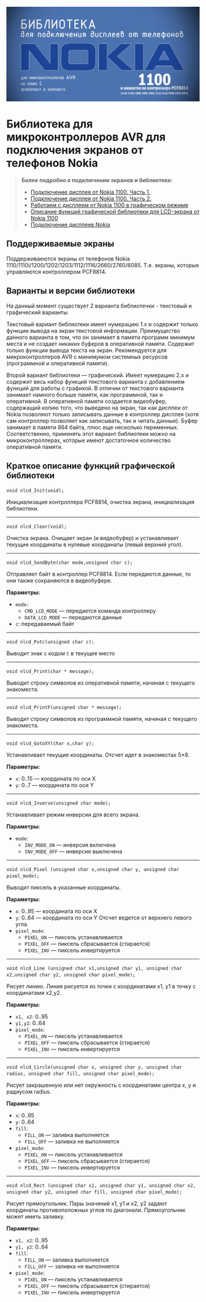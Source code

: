 ![preview](preview.jpg)

# Библиотека для микроконтроллеров AVR для подключения экранов от телефонов Nokia

>**Более подробно о подключении экранов и библиотеке:**
>- [Подключение дисплея от Nokia 1100. Часть 1.](https://digitalchip.ru/podklyuchenie-displeya-ot-nokia-1100-chast-1/)
>- [Подключение дисплея от Nokia 1100. Часть 2.](https://digitalchip.ru/podklyuchenie-displeya-ot-nokia-1100-chast-2/)
>- [Работаем с дисплеем от Nokia 1100 в графическом режиме](https://digitalchip.ru/rabotaem-s-displeem-ot-nokia-1100-v-graficheskom-rezhime/)
>- [Описание функций графической библиотеки для LCD-экрана от Nokia 1100](http://digitalchip.ru/opisanie-funktsiy-graficheskoy-biblioteki-dlya-lcd-ekrana-ot-nokia-1100)
>- [Подключение дисплеев Nokia](https://digitalchip.ru/podklyuchenie-displeev-nokia-1110-1110i-1200-1202-1203-1112-1116-2660-2760-6085/)

## Поддерживаемые экраны
Поддерживаеются экраны от телефонов Nokia 1110/1110i/1200/1202/1203/1112/1116/2660/2760/6085. 
Т.е. экраны, которые управляются контроллером PCF8814.


## Варианты и версии библиотеки
На данный момент существует 2 варианта библиотечки - текстовый и графический варианты.

Текстовый вариант библиотеки имеет нумерацию 1.x и содержит только функции вывода на экран текстовой информации. Преимущество данного варианта в том, что он занимает в памяти программ минимум места и не создает никаких буферов в оперативной памяти. Содержит только функции вывода текста на экран. Рекомендуется для микроконтроллеров AVR с минимумом системных ресурсов (программной и оперативной памяти).

Второй вариант библиотеки — графический. Имеет нумерацию 2.x и содержит весь набор функций текстового варианта с добавлением функций для работы с графикой. В отличии от текстового варианта занимает намного больше памяти, как программной, так и оперативной. В оперативной памяти создается видеобуфер, содержащий копию того, что выведено на экран, так как дисплеи от Nokia позволяют только записывать данные в контроллер дисплея (хотя сам контроллер позволяет как записывать, так и читать данные). Буфер занимает в памяти 864 байта, плюс еще несколько переменных. Соответственно, применять этот вариант библиотеки можно на микроконтроллерах, которые имеют достаточное количество оперативной памяти.

## Краткое описание функций графической библиотеки

`void nlcd_Init(void);`

Инициализация контроллера PCF8814, очистка экрана, инициализация библиотеки.

___

`void nlcd_Clear(void);`

Очистка экрана. Очищает экран (и видеобуфер) и устанавливает текущие координаты в нулевые координаты (левый верхний угол).

___

`void nlcd_SendByte(char mode,unsigned char c);`

Отправляет байт в контроллер PCF8814. Если передаются данные, то они также сохраняются в видеобуфере.

**Параметры:**

- `mode:`
    - `CMD_LCD_MODE` — передается команда контроллеру
    - `DATA_LCD_MODE` — передаются данные
- `с`: передаваемый байт

___

`void nlcd_Putc(unsigned char c);`

Выводит знак с кодом `C` в текущее место

___

`void nlcd_Print(char * message);`

Выводит строку символов из оперативной памяти, начиная с текущего знакоместа.

___

`void nlcd_PrintF(unsigned char * message);`

Выводит строку символов из программной памяти, начиная с текущего знакоместа.

___

`void nlcd_GotoXY(char x,char y);`

Устанавливает текущие координаты. Отсчет идет в знакоместах 5×8.

**Параметры:**

- `x`: 0..15 — координата по оси X
- `y`: 0..7 — координата по оси Y

___

`void nlcd_Inverse(unsigned char mode);`

Устанавливает режим инверсии для всего экрана.

**Параметры:**

- `mode`:
  - `INV_MODE_ON` — инверсия включена
  - `INV_MODE_OFF` — инверсия выключена

___

`void nlcd_Pixel (unsigned char x,unsigned char y, unsigned char pixel_mode);`

Выводит пиксель в указанные координаты.

**Параметры:**

- `x`: 0..95 — координата по оси X
- `y`: 0..64 — координата по оси Y
Отсчет ведется от верхнего левого угла.
- `pixel_mode`:
  - `PIXEL_ON` — пиксель устанавливается
  - `PIXEL_OFF` — пиксель сбрасывается (стирается)
  - `PIXEL_INV` — пиксель инвертируется

___

`void nlcd_Line (unsigned char x1,unsigned char y1, unsigned char x2,unsigned char y2, unsigned char pixel_mode);`

Рисует линию. Линия рисуется из точки с координатами x1, y1 в точку с координатами x2,y2.

**Параметры:**

- `x1, x2`: 0..95
- `y1,y2`: 0..64
- `pixel_mode`:
  - `PIXEL_ON` — пиксель устанавливается
  - `PIXEL_OFF` — пиксель сбрасывается (стирается)
  - `PIXEL_INV` — пиксель инвертируется

___

`void nlcd_Circle(unsigned char x, unsigned char y, unsigned char radius, unsigned char fill, unsigned char pixel_mode);`

Рисует закрашенную или нет окружность с координатами центра x, y и радиусом radius.

**Параметры:**

- `x`: 0..95
- `y`: 0..64
- `fill`:
  - `FILL_ON` — заливка выполняется
  - `FILL_OFF` — заливка не выполняется
- `pixel_mode`:
  - `PIXEL_ON` — пиксель устанавливается
  - `PIXEL_OFF` — пиксель сбрасывается (стирается)
  - `PIXEL_INV` — пиксель инвертируется

___

`void nlcd_Rect (unsigned char x1, unsigned char y1, unsigned char x2, unsigned char y2, unsigned char fill, unsigned char pixel_mode);`

Рисует прямоугольник. Пары значений x1, y1 и x2, y2 задают координаты противоположных углов по диагонали. Прямоугольник может иметь заливку.

**Параметры:**

- `x1, x2`: 0..95
- `y1, y2`: 0..64
- `fill`:
  - `FILL_ON` — заливка выполняется
  - `FILL_OFF` — заливка не выполняется
- `pixel_mode`:
  - `PIXEL_ON` — пиксель устанавливается
  - `PIXEL_OFF` — пиксель сбрасывается (стирается)
  - `PIXEL_INV` — пиксель инвертируется
